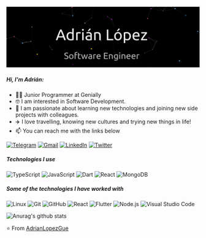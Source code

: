 [![Header](https://raw.githubusercontent.com/adrianlopezgue/adrianlopezgue/master/assets/name.gif)](https://www.linkedin.com/in/adrianlopezgue/)

##### Hi, I'm Adrián:

- 👨‍💻 Junior Programmer at Genially
- 🤓 I am interested in Software Development.
- 💙 I am passionate about learning new technologies and joining new side projects with colleagues.
- ✈️ I love travelling, knowing new cultures and trying new things in life!
- 📫 You can reach me with the links below

[![Telegram](https://img.shields.io/badge/-TELEGRAM-2CA5E0?style=for-the-badge&logo=telegram&logoColor=white)](https://t.me/AdrianLopezGue)
[![Gmail](https://img.shields.io/badge/-GMAIL-D14836?style=for-the-badge&logo=gmail&logoColor=white)](mailto:adrian.lopez.gue@gmail.com)
[![LinkedIn](https://img.shields.io/badge/-LINKEDIN-0077B5?style=for-the-badge&logo=linkedin&logoColor=white)](https://www.linkedin.com/in/adrianlopezgue/)
[![Twitter](https://img.shields.io/badge/-TWITTER-0077B5?style=for-the-badge&logo=twitter&logoColor=white)](https://www.twitter.com/adrianlopezgue/)

##### Technologies I use

![TypeScript](https://img.shields.io/badge/-TypeScript-000000?style=flat&logo=typescript)
![JavaScript](https://img.shields.io/badge/-JavaScript-000000?style=flat&logo=javascript)
![Dart](https://img.shields.io/badge/-Dart-000000?style=flat&logo=dart)
![React](https://img.shields.io/badge/-React-000000?style=flat&logo=react)
![MongoDB](https://img.shields.io/badge/-MongoDB-000000?style=flat&logo=mongodb)

##### Some of the technologies I have worked with

![Linux](https://img.shields.io/badge/-Linux-222222?style=flat&logo=linux&logoColor=FCC624)
![Git](https://img.shields.io/badge/-Git-222222?style=flat&logo=git&logoColor=F05032)
![GitHub](https://img.shields.io/badge/-GitHub-222222?style=flat&logo=github&logoColor=181717)
![React](https://img.shields.io/badge/-React-222222?style=flat&logo=React&logoColor=61DAFB)
![Flutter](https://img.shields.io/badge/-Flutter-222222?style=flat&logo=flutter&logoColor=0769AD)
![Node.js](https://img.shields.io/badge/-Node.js-222222?style=flat&logo=node.js&logoColor=339933)
![Visual Studio Code](https://img.shields.io/badge/-VSCode-222222?style=flat&logo=visual-studio-code&logoColor=007ACC)

![Anurag's github stats](https://github-readme-stats.vercel.app/api?username=adrianlopezgue&show_icons=true&title_color=fff&icon_color=79ff97&text_color=9f9f9f&bg_color=151515)

⭐️ From [AdrianLopezGue](https://github.com/AdrianLopezGue)
